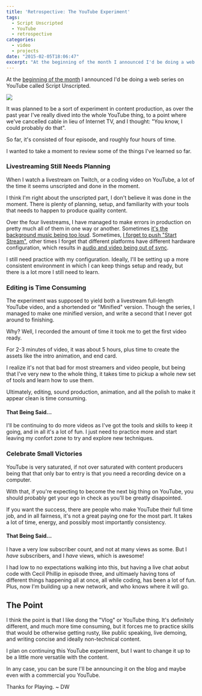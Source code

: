```yaml
---
title: 'Retrospective: The YouTube Experiment'
tags:
  - Script Unscripted
  - YouTube
  - retrospective
categories:
  - video
  - projects
date: "2015-02-05T18:06:47"
excerpt: "At the beginning of the month I announced I'd be doing a web series on YouTube called Script Unscripted. "
---
```


[1]: YouTube-logo-full_color.png

At the [beginning of the month](https://www.davidwesst.com/script-unscripted-starts-january-8th-2015/) I announced I'd be doing a web series on YouTube called Script Unscripted. 

![][1]

It was planned to be a sort of experiment in content production, as over the past year I've really dived into the whole YouTube thing, to a point where we've cancelled cable in lieu of Internet TV, and I thought: "You know, I could probably do that".

So far, it's consisted of four episode, and roughly four hours of time.

I wanted to take a moment to review some of the things I've learned so far.

### Livestreaming Still Needs Planning

When I watch a livestream on Twitch, or a coding video on YouTube, a lot of the time it seems unscripted and done in the moment.

I think I'm right about the unscripted part, I don't believe it was done in the moment. There is plenty of planning, setup, and familiarity with your tools that needs to happen to produce quality content.

Over the four livestreams, I have managed to make errors in production on pretty much all of them in one way or another. Sometimes [it's the background music being too loud](http://youtu.be/LgMueH9-Ozg?list=PLbTA1UhK0wKhju4t2OFPll4iPvM_Vzw3O). Sometimes, [I forget to push "Start Stream"](https://www.youtube.com/watch?v=Ew5LB9gaGms), other times I forget that different platforms have different hardware configuration, which results in [audio and video being out of sync](https://www.youtube.com/watch?v=yiZ4rOVKUVU).

I still need practice with my configuration. Ideally, I'll be setting up a more consistent environment in which I can keep things setup and ready, but there is a lot more I still need to learn.

### Editing is Time Consuming

The experiment was supposed to yield both a livestream full-length YouTube video, and a shortended or "Minified" version. Though the series, I managed to make one minified version, and write a second that I never got around to finishing.

Why? Well, I recorded the amount of time it took me to get the first video ready. 

For 2-3 minutes of video, it was about 5 hours, plus time to create the assets like the intro animation, and end card. 

I realize it's not that bad for most streamers and video people, but being that I've very new to the whole thing, it takes time to pickup a whole new set of tools and learn how to use them.

Ultimately, editing, sound production, animation, and all the polish to make it appear clean is time consuming.

#### That Being Said...

I'll be continuing to do more videos as I've got the tools and skills to keep it going, and in all it's a lot of fun. I just need to practice more and start leaving my confort zone to try and explore new techniques.

### Celebrate Small Victories

YouTube is very saturated, if not over saturated with content producers being that that only bar to entry is that you need a recording device on a computer.

With that, if you're expecting to become the next big thing on YouTube, you should probably get your ego in check as you'll be greatly disapointed. 

If you want the success, there are people who make YouTube their full time job, and in all fairness, it's not a great paying one for the most part. It takes a lot of time, energy, and possibly most importantly consistency. 

#### That Being Said...

I have a very low subscriber count, and not at many views as some. But I _have_ subscribers, and I _have_ views, which is awesome!

I had low to no expectations walking into this, but having a live chat aobut code with Cecil Phillip in episode three, and ultimaely having tons of different things happening all at once, all while coding, has been a lot of fun. Plus, now I'm building up a new network, and who knows where it will go.

## The Point

I think the point is that I like dong the "Vlog" or YouTube thing. It's definitely different, and much more time consuming, but it forces me to practice skills that would be otherwise getting rusty, like public speaking, live demoing, and writing concise and ideally non-technical content.

I plan on continuing this YouTube experiment, but I want to change it up to be a little more versatile with the content.

In any case, you can be sure I'll be announcing it on the blog and maybe even with a commercial you YouTube.

Thanks for Playing. ~ DW
